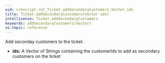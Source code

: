 ```yaml
---
uid: crmscript_ref_Ticket_addSecondaryCustomers_Vector_ids
title: Ticket.addSecondaryCustomers(Vector ids)
intellisense: Ticket.addSecondaryCustomers
keywords: addSecondaryCustomers(Vector)
so.topic: reference
---
```


Add seconday customers to the ticket.


* **ids:** A Vector of Strings containing the customerIds to add as secondary customers on the ticket


